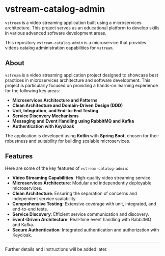 # vstream-catalog-admin

`vstream` is a video streaming application built using a microservices architecture. This project serves as an educational platform to develop skills in various advanced software development areas.

This repository `vstream-catalog-admin` is a microservice that provides videos catalog administration capabilities for `vstream`.

## About

`vstream` is a video streaming application project designed to showcase best practices in microservices architecture and software development. This project is particularly focused on providing a hands-on learning experience for the following key areas:

- **Microservices Architecture and Patterns**
- **Clean Architecture and Domain-Driven Design (DDD)**
- **Unit, Integration, and End-to-End Testing**
- **Service Discovery Mechanisms**
- **Messaging and Event Handling using RabbitMQ and Kafka**
- **Authentication with Keycloak**

The application is developed using **Kotlin** with **Spring Boot**, chosen for their robustness and suitability for building scalable microservices.

## Features

Here are some of the key features of `vstream-catalog-admin`:

- **Video Streaming Capabilities**: High-quality video streaming service.
- **Microservices Architecture**: Modular and independently deployable microservices.
- **Clean Architecture**: Ensuring the separation of concerns and independent service scalability.
- **Comprehensive Testing**: Extensive coverage with unit, integrated, and end-to-end tests.
- **Service Discovery**: Efficient service communication and discovery.
- **Event-Driven Architecture**: Real-time event handling with RabbitMQ and Kafka.
- **Secure Authentication**: Integrated authentication and authorization with Keycloak.

---
Further details and instructions will be added later.